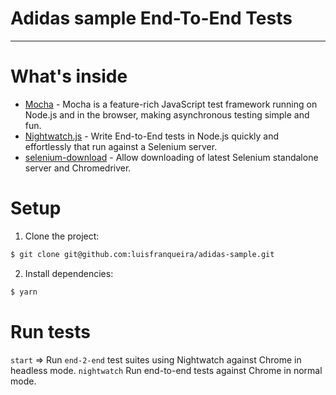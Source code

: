 # Adidas sample End-To-End Tests

---

# What's inside

- [Mocha](https://mochajs.org/) - Mocha is a feature-rich JavaScript test framework running on Node.js and in the browser, making asynchronous testing simple and fun.
- [Nightwatch.js](http://nightwatchjs.org/) - Write End-to-End tests in Node.js quickly and effortlessly that run against a Selenium server.
- [selenium-download](https://github.com/groupon/selenium-download) - Allow downloading of latest Selenium standalone server and Chromedriver.

# Setup

1. Clone the project:

  ```sh
  $ git clone git@github.com:luisfranqueira/adidas-sample.git
  ```

2. Install dependencies:

  ```sh
  $ yarn
  ```

# Run tests
`start`  => Run `end-2-end` test suites using Nightwatch against Chrome in headless mode.
`nightwatch` Run end-to-end tests against Chrome in normal mode.
